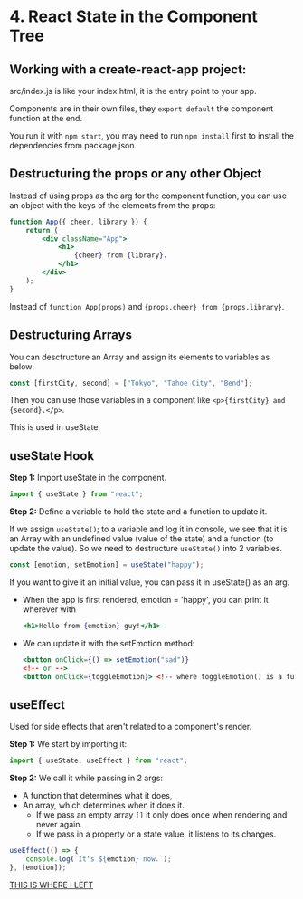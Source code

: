 # 4. React State in the Component Tree

## Working with a create-react-app project:

src/index.js is like your index.html, it is the entry point to your app.

Components are in their own files, they `export default` the component function at the end.

You run it with `npm start`, you may need to run `npm install` first to install the dependencies from package.json.

## Destructuring the props or any other Object

Instead of using props as the arg for the component function, you can use an object with the keys of the elements from the props:

```jsx
function App({ cheer, library }) {
	return (
		<div className="App">
			<h1>
				{cheer} from {library}.
			</h1>
		</div>
	);
}
```

Instead of `function App(props)` and `{props.cheer} from {props.library}`.

## Destructuring Arrays

You can desctructure an Array and assign its elements to variables as below:

```js
const [firstCity, second] = ["Tokyo", "Tahoe City", "Bend"];
```

Then you can use those variables in a component like `<p>{firstCity} and {second}.</p>`.

This is used in useState.

## useState Hook

**Step 1:** Import useState in the component.

```js
import { useState } from "react";
```

**Step 2:** Define a variable to hold the state and a function to update it.

If we assign `useState()`; to a variable and log it in console, we see that it is an Array with an undefined value (value of the state) and a function (to update the value). So we need to destructure `useState()` into 2 variables.

```js
const [emotion, setEmotion] = useState("happy");
```

If you want to give it an initial value, you can pass it in useState() as an arg.

-   When the app is first rendered, emotion = 'happy', you can print it wherever with

    ```jsx
    <h1>Hello from {emotion} guy!</h1>
    ```

-   We can update it with the setEmotion method:

    ```jsx
    <button onClick={() => setEmotion("sad")}
    <!-- or -->
    <button onClick={toggleEmotion}> <!-- where toggleEmotion() is a function-->
    ```

## useEffect

Used for side effects that aren't related to a component's render.

**Step 1:** We start by importing it:

```js
import { useState, useEffect } from "react";
```

**Step 2:** We call it while passing in 2 args:

-   A function that determines what it does,
-   An array, which determines when it does it.
    -   If we pass an empty array `[]` it only does once when rendering and never again.
    -   If we pass in a property or a state value, it listens to its changes.

```jsx
useEffect(() => {
	console.log(`It's ${emotion} now.`);
}, [emotion]);
```

[THIS IS WHERE I LEFT](https://www.linkedin.com/learning/react-js-essential-training-14836121/understanding-the-dependency-array?autoSkip=true&resume=false&u=2174970)
